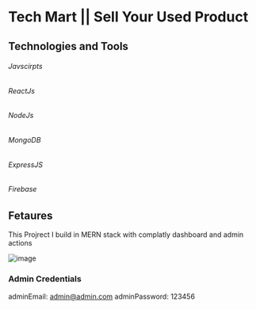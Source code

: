 # Tech Mart || Sell Your Used Product



## Technologies and Tools
###### Javscirpts
###### ReactJs
###### NodeJs
###### MongoDB
###### ExpressJS
###### Firebase


## Fetaures
This Projrect I build in  MERN stack with complatly dashboard and admin actions



![image](https://user-images.githubusercontent.com/89724358/204248225-ebe1f663-3307-49d4-953b-c391a8ee6f83.png)



### Admin Credentials
adminEmail: admin@admin.com
adminPassword: 123456

